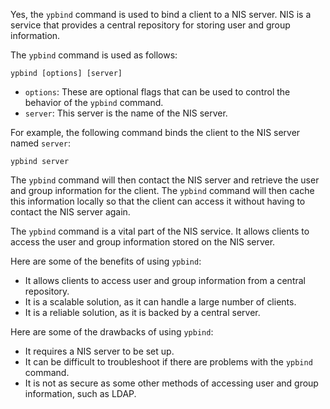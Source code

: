 Yes, the `ypbind` command is used to bind a client to a NIS server. NIS is a service that provides a central repository for storing user and group information.

The `ypbind` command is used as follows:

```
ypbind [options] [server]
```

* `options`: These are optional flags that can be used to control the behavior of the `ypbind` command.
* `server`: This server is the name of the NIS server.

For example, the following command binds the client to the NIS server named `server`:

```
ypbind server
```

The `ypbind` command will then contact the NIS server and retrieve the user and group information for the client. The `ypbind` command will then cache this information locally so that the client can access it without having to contact the NIS server again.

The `ypbind` command is a vital part of the NIS service. It allows clients to access the user and group information stored on the NIS server.

Here are some of the benefits of using `ypbind`:

* It allows clients to access user and group information from a central repository.
* It is a scalable solution, as it can handle a large number of clients.
* It is a reliable solution, as it is backed by a central server.

Here are some of the drawbacks of using `ypbind`:

* It requires a NIS server to be set up.
* It can be difficult to troubleshoot if there are problems with the `ypbind` command.
* It is not as secure as some other methods of accessing user and group information, such as LDAP.
